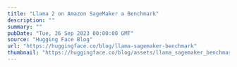 ```yaml
---
title: "Llama 2 on Amazon SageMaker a Benchmark"
description: ""
summary: ""
pubDate: "Tue, 26 Sep 2023 00:00:00 GMT"
source: "Hugging Face Blog"
url: "https://huggingface.co/blog/llama-sagemaker-benchmark"
thumbnail: "https://huggingface.co/blog/assets/llama_sagemaker_benchmark/thumbnail.jpg"
---
```


